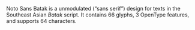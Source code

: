 Noto Sans Batak is a unmodulated (“sans serif”) design for texts in the Southeast Asian _Batak_ script. It contains 66 glyphs, 3 OpenType features, and supports 64 characters.